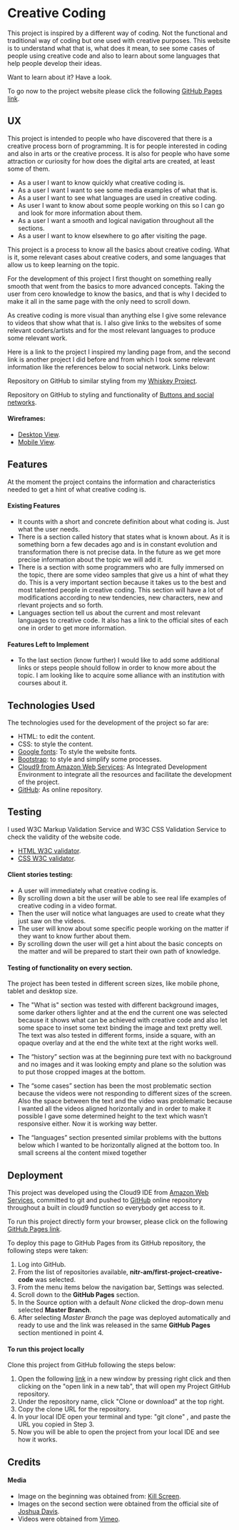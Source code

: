 # Creative Coding

This project is inspired by a different way of coding. Not the functional and traditional way of coding but one used with creative purposes. This website is to understand what that is, what does it mean, to see some cases of people using creative code and also to learn about some languages that help people develop their ideas. 

Want to learn about it? Have a look. 

To go now to the project website please click the following [GitHub Pages link](https://nitr-am.github.io/first-project-creative-code/).


## UX
This project is intended to people who have discovered that there is a creative process born of programming. It is for people interested in coding and also in arts or the creative process. It is also for people who have some attraction or curiosity for how does the digital arts are created, at least some of them.

- As a user I want to know quickly what creative coding is.
- As a user I want I want to see some media examples of what that is.
- As a user I want to see what languages are used in creative coding. 
- As user I want to know about some people working on this so I can go and look for more information about them.
- As a user I want a smooth and logical navigation throughout all the sections.
- As a user I want to know elsewhere to go after visiting the page. 

This project is a process to know all the basics about creative coding. What is it, some relevant cases about creative coders, and some languages that allow us to keep learning on the topic. 

For the development of this project I first thought on something really smooth that went from the basics to more advanced concepts. Taking the user from cero knowledge to know the basics, and that is why I decided to make it all in the same page with the only need to scroll down. 

As creative coding is more visual than anything else I give some relevance to videos that show what that is. I also give links to the websites of some relevant coders/artists and for the most relevant languages to produce some relevant work. 

Here is a link to the project I inspired my landing page from, and the second link is another project I did before and from which I took some relevant information like the references below to social network. Links below:

Repository on GitHub to similar styling from my [Whiskey Project](https://github.com/nitr-am/whiskey-project).

Repository on GitHub to styling and functionality of [Buttons and social networks](https://github.com/nitr-am/mini-project-bootstrap4).

#### Wireframes:

- [Desktop View](https://balsamiq.cloud/s1kgy1i/ptzd20c).
- [Mobile View](https://balsamiq.cloud/s1kgy1i/ptzd20c).

## Features
At the moment the project contains the information and characteristics needed to get a hint of what creative coding is. 

#### Existing Features
- It counts with a short and concrete definition about what coding is. Just what the user needs.
- There is a section called history that states what is known about. As it is something born a few decades ago and is in constant evolution and transformation there is not precise data. In the future as we get more precise information about the topic we will add it.
- There is a section with some programmers who are fully immersed on the topic, there are some video samples that give us a hint of what they do. This is a very important section because it takes us to the best and most talented people in creative coding. This section will have a lot of modifications according to new tendencies, new characters, new and rlevant projects and so forth. 
- Languages section tell us about the current and most relevant languages to creative code. It also has a link to the official sites of each one in order to get more information. 

#### Features Left to Implement
- To the last section (know further) I would like to add some additional links or steps people should follow in order to know more about the topic. I am looking like to acquire some alliance with an institution with courses about it.


## Technologies Used
The technologies used for the development of the project so far are: 
- HTML: to edit the content.
- CSS: to style the content.
- [Google fonts](https://fonts.google.com/): To style the website fonts. 
- [Bootstrap](https://getbootstrap.com/): to style and simplify some processes.
- [Cloud9 from Amazon Web Services](https://aws.amazon.com/es/education/awseducate/): As Integrated Development Environment to integrate all the resources and facilitate the development of the project.
- [GitHub](https://github.com/): As online repository. 

## Testing

I used W3C Markup Validation Service and W3C CSS Validation Service to check the validity of the website code.
- [HTML W3C validator](https://validator.w3.org/#validate_by_input).
- [CSS W3C validator](https://jigsaw.w3.org/css-validator/#validate_by_input).

#### Client stories testing:

 - A user will immediately what creative coding is.
 - By scrolling down a bit the user will be able to see real life examples of creative coding in a video format.
 - Then the user will notice what languages are used to create what they just saw on the videos. 
 - The user will know about some specific people working on the matter if they want to know further about them.
 - By scrolling down the user will get a hint about the basic concepts on the matter and will be prepared to start their own path of knowledge.
 
#### Testing of functionality on every section.

The project has been tested in different screen sizes, like mobile phone, tablet and desktop size.

- The "What is" section was tested with different background images, some darker others lighter and at the end the current one was selected because it shows what can be achieved with creative code and also let some space to inset some text binding the image and text pretty well. The text was also tested in different forms, inside a square, with an opaque overlay and at the end the white text at the right works well.

- The “history” section was at the beginning pure text with no background and no images and it was looking empty and plane so the solution was to put those cropped images at the bottom. 

- The “some cases” section has been the most problematic section because the videos were not responding to different sizes of the screen. Also the space between the text and the video was problematic because I wanted all the videos aligned horizontally and in order to make it possible I gave some determined height to the text which wasn’t responsive either. Now it is working way better.

- The “languages” section presented similar problems with the buttons below which I wanted to be horizontally aligned at the bottom too. In small screens al the content mixed together 


## Deployment

This project was developed using the Cloud9 IDE from [Amazon Web Services](https://www.awseducate.com/student/s/awssite), committed to git and pushed to [GitHub](https://github.com/) online repository throughout a built in cloud9 function so everybody get access to it.

To run this project directly form your browser, please click on the following [GitHub Pages link](https://nitr-am.github.io/first-project-creative-code/).

To deploy this page to GitHub Pages from its GitHub repository, the following steps were taken:

1. Log into GitHub.
2. From the list of repositories available, **nitr-am/first-project-creative-code** was selected.
3. From the menu items below the navigation bar, Settings was selected.
4. Scroll down to the **GitHub Pages** section.
5. In the Source option with a default *None* clicked the drop-down menu selected **Master Branch**.
6. After selecting *Master Branch* the page was deployed automatically and ready to use and the link was released in the same **GitHub Pages** section mentioned in point 4. 


#### To run this project locally

Clone this project from GitHub following the steps below:

1. Open the following [link](https://github.com/nitr-am/first-project-creative-code) in a new window by pressing right click and then clicking on the "open link in a new tab", that will open my Project GitHub repository.
2. Under the repository name, click "Clone or download" at the top right.
3. Copy the clone URL for the repository.
4. In your local IDE open your terminal and type: "git clone" , and paste the URL you copied in Step 3.
5. Now you will be able to open the project from your local IDE and see how it works. 

## Credits

#### Media
- Image on the beginning was obtained from: [Kill Screen](https://killscreen.com/articles/celebrate-international-month-creative-coding/).
- Images on the second section were obtained from the official site of [Joshua Davis](https://joshuadavis.com/).
- Videos were obtained from [Vimeo](https://vimeo.com/).